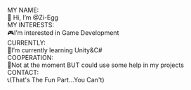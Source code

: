 MY NAME:<br>
👋 Hi, I’m @Zi-Egg<br>
  MY INTERESTS:<br>
🎮I’m interested in Game Development<br>
  CURRENTLY:<br>
📘I’m currently learning Unity&C#<br>
  COOPERATION:<br>
🔴Not at the moment BUT could use some help in my projects<br>
  CONTACT:<br>
📞(That's The Fun Part...You Can't)

<!---
Zi-Egg/Zi-Egg is a ✨ special ✨ repository because its `README.md` (this file) appears on your GitHub profile.
You can click the Preview link to take a look at your changes.
--->
